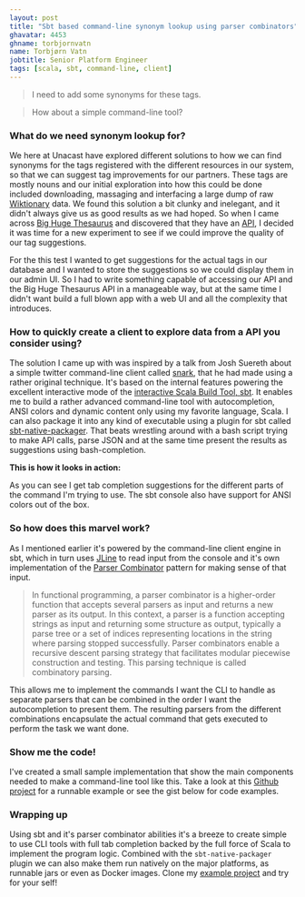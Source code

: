 ```yaml
---
layout: post
title: "Sbt based command-line synonym lookup using parser combinators"
ghavatar: 4453
ghname: torbjornvatn
name: Torbjørn Vatn
jobtitle: Senior Platform Engineer
tags: [scala, sbt, command-line, client]
---
```


> I need to add some synonyms for these tags.

> How about a simple command-line tool?

### What do we need synonym lookup for?

We here at Unacast have explored different solutions to how we can find synonyms
for the tags registered with the different resources in our system, so that we can suggest
tag improvements for our partners.
These tags are mostly nouns and our initial exploration into how this could be
done included downloading, massaging and interfacing a large dump of raw [Wiktionary](en.wiktionary.org) data. We found this solution a bit clunky and inelegant, and
it didn't always give us as good results as we had hoped. So when I came across [Big Huge Thesaurus](https://words.bighugelabs.com) and
discovered that they have an [API](https://words.bighugelabs.com/api.php), I decided
it was time for a new experiment to see if we could improve the quality of our tag suggestions.

For the this test I wanted to get suggestions for the actual tags in our database and I wanted to store the suggestions so we could display them in our admin UI. So I had to write something capable of accessing our API and the Big Huge Thesaurus API in a manageable way, but at the same time I didn't want build a full blown app with a web UI and all the complexity that introduces.

### How to quickly create a client to explore data from a API you consider using?

The solution I came up with was inspired by a talk from Josh Suereth about a simple twitter command-line client called [snark](https://github.com/jsuereth/snark), that he had made using a rather original technique. It's based on the internal features powering the excellent interactive mode of the [interactive Scala Build Tool, sbt](http://www.scala-sbt.org/).
It enables me to build a rather advanced command-line tool with autocompletion, ANSI colors and dynamic content only using my favorite language, Scala. I can also package it into any kind of executable using a plugin for sbt called [sbt-native-packager](https://github.com/sbt/sbt-native-packager). That beats wrestling around with a bash script trying to make API calls, parse JSON and at the same time present the results as suggestions using bash-completion.

**This is how it looks in action:**

<script type="text/javascript" src="https://asciinema.org/a/et55aud3fc4yd2kypqvjprlwe.js?"
id="asciicast-et55aud3fc4yd2kypqvjprlwe"
data-speed="2" data-theme="solarized-light" data-t="5" async></script>

As you can see I get tab completion suggestions for the different parts of the command I'm trying to use.
The sbt console also have support for ANSI colors out of the box.

### So how does this marvel work?

As I mentioned earlier it's powered by the command-line client engine in sbt, which in turn uses [JLine](http://jline.sourceforge.net/) to read input from the console and it's own implementation of the [Parser Combinator](https://en.wikipedia.org/wiki/Parser_combinator) pattern for making sense of that input.

>In functional programming, a parser combinator is a higher-order function that accepts several parsers as input and returns a new parser as its output. In this context, a parser is a function accepting strings as input and returning some structure as output, typically a parse tree or a set of indices representing locations in the string where parsing stopped successfully. Parser combinators enable a recursive descent parsing strategy that facilitates modular piecewise construction and testing. This parsing technique is called combinatory parsing.

This allows me to implement the commands I want the CLI to handle as separate parsers that can be combined in the order I want the autocompletion to present them. The resulting parsers from the different combinations encapsulate the actual command that gets executed to perform the task we want done.

### Show me the code!

I've created a small sample implementation that show the main components needed to make a command-line tool like this. Take a look at this [Github project](https://github.com/unacast/sbt-cli-example) for a runnable example or see the gist below for code examples.

<script src="https://gist.github.com/torbjornvatn/88a77b7d5486c76611a10ee95bb837be.js?file=main.scala"></script>

<script src="https://gist.github.com/torbjornvatn/88a77b7d5486c76611a10ee95bb837be.js?file=commands.scala"></script>

### Wrapping up

Using sbt and it's parser combinator abilities it's a breeze to create simple to use CLI tools with full tab completion backed by the full force of Scala to implement the program logic. Combined with the `sbt-native-packager` plugin we can also make them run natively on the major platforms, as runnable jars or even as Docker images. Clone my [example project](https://github.com/unacast/sbt-cli-example) and try for your self!
